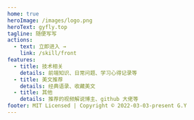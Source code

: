 ```yaml
---
home: true
heroImage: /images/logo.png
heroText: gyfly.top
tagline: 随便写写
actions:
  - text: 立即进入 →
    link: /skill/front
features:
  - title: 技术相关
    details: 前端知识、日常问题、学习心得记录等
  - title: 美文推荐
    details: 经典语录、收藏美文
  - title: 其他
    details: 推荐的视频解说博主、github 大佬等
footer: MIT Licensed | Copyright © 2022-03-03-present G.Y
---
```

